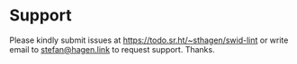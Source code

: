 # Support

Please kindly submit issues at https://todo.sr.ht/~sthagen/swid-lint or write email to stefan@hagen.link to request support. Thanks.
